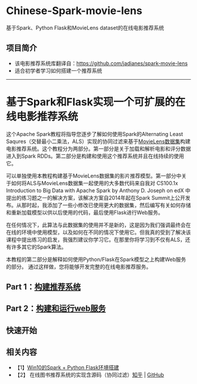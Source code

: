 # Chinese-Spark-movie-lens
基于Spark、Python Flask和MovieLens dataset的在线电影推荐系统

## 项目简介
- 该电影推荐系统库翻译自：https://github.com/jadianes/spark-movie-lens
- 适合初学者学习如何搭建一个推荐系统

---
# 基于Spark和Flask实现一个可扩展的在线电影推荐系统

这个Apache Spark教程将指导您逐步了解如何使用Spark的Alternating Least Saqures（交替最小二乘法，ALS）实现的协同过滤来基于[MovieLens数据集](https://grouplens.org/datasets/movielens/)构建电影推荐系统。这个教程分为两部分。第一部分是关于加载和解析电影和评分数据进入到Spark RDDs。第二部分是构建和使用这个推荐系统并且在线持续的使用它。

可以单独使用本教程构建基于MovieLens数据集的影片推荐模型。第一部分中关于如何将ALS与MovieLens数据集一起使用的大多数代码来自我对 CS100.1x Introduction to Big Data with Apache Spark by Anthony D. Joseph on edX 中提出的练习题之一的解决方案，该解决方案自2014年起在Spark Summit上公开发布。从那时起，我添加了一些小修改已使用更大的数据集，然后编写有关如何存储和重新加载模型以供以后使用的代码，最后使用Flask进行Web服务。

在任何情况下，此算法与此数据集的使用并不是新的，这是因为我们强调最终会在在线的环境中使用模型，以及如何在不同的情况下使用它。但我真的受到了解决该课程中提出练习的启发，我强烈建议你学习它。在那里你将学习到不仅有ALS，还有许多其它的Spark算法。

本教程的第二部分是解释如何使用Python/Flask在Spark模型之上构建Web服务的部分。 通过这样做，您将能够开发完整的在线电影推荐服务。

## Part 1：[构建推荐系统](building-recommender.ipynb)

## Part 2：[构建和运行web服务](Building_Running_web_service.ipynb)

## 快速开始

## 相关内容
- 【1】[Win10的Spark + Python Flask环境搭建](https://mp.weixin.qq.com/s?__biz=MzI5MzIwNDI1MQ==&mid=2650120932&idx=5&sn=fa924c8677411661a31df945b330c028&chksm=f474ba90c303338678dcd26edd5707d667c4bbe4a93b1f4e33591892cd858fd2da8db988be38&mpshare=1&scene=23&srcid=0117k0pBqKT5ucoXacbBHMfW&client=tim&ADUIN=278793087&ADSESSION=1517886579&ADTAG=CLIENT.QQ.5537_.0&ADPUBNO=26752#rd)
- 【2】 在线图书推荐系统的实现含源码（协同过滤）[知乎](https://zhuanlan.zhihu.com/p/31473161) | [GitHub](https://github.com/XuefengHuang/RecommendationSystem)
